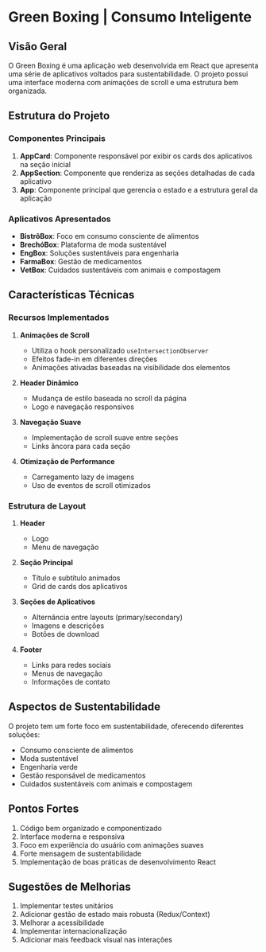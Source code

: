# Green Boxing | Consumo Inteligente

## Visão Geral
O Green Boxing é uma aplicação web desenvolvida em React que apresenta uma série de aplicativos voltados para sustentabilidade. O projeto possui uma interface moderna com animações de scroll e uma estrutura bem organizada.

## Estrutura do Projeto

### Componentes Principais
1. **AppCard**: Componente responsável por exibir os cards dos aplicativos na seção inicial
2. **AppSection**: Componente que renderiza as seções detalhadas de cada aplicativo
3. **App**: Componente principal que gerencia o estado e a estrutura geral da aplicação

### Aplicativos Apresentados
- **BistrôBox**: Foco em consumo consciente de alimentos
- **BrechóBox**: Plataforma de moda sustentável
- **EngBox**: Soluções sustentáveis para engenharia
- **FarmaBox**: Gestão de medicamentos
- **VetBox**: Cuidados sustentáveis com animais e compostagem

## Características Técnicas

### Recursos Implementados
1. **Animações de Scroll**
   - Utiliza o hook personalizado `useIntersectionObserver`
   - Efeitos fade-in em diferentes direções
   - Animações ativadas baseadas na visibilidade dos elementos

2. **Header Dinâmico**
   - Mudança de estilo baseada no scroll da página
   - Logo e navegação responsivos

3. **Navegação Suave**
   - Implementação de scroll suave entre seções
   - Links âncora para cada seção

4. **Otimização de Performance**
   - Carregamento lazy de imagens
   - Uso de eventos de scroll otimizados

### Estrutura de Layout
1. **Header**
   - Logo
   - Menu de navegação

2. **Seção Principal**
   - Título e subtítulo animados
   - Grid de cards dos aplicativos

3. **Seções de Aplicativos**
   - Alternância entre layouts (primary/secondary)
   - Imagens e descrições
   - Botões de download

4. **Footer**
   - Links para redes sociais
   - Menus de navegação
   - Informações de contato

## Aspectos de Sustentabilidade
O projeto tem um forte foco em sustentabilidade, oferecendo diferentes soluções:
- Consumo consciente de alimentos
- Moda sustentável
- Engenharia verde
- Gestão responsável de medicamentos
- Cuidados sustentáveis com animais e compostagem

## Pontos Fortes
1. Código bem organizado e componentizado
2. Interface moderna e responsiva
3. Foco em experiência do usuário com animações suaves
4. Forte mensagem de sustentabilidade
5. Implementação de boas práticas de desenvolvimento React

## Sugestões de Melhorias
1. Implementar testes unitários
2. Adicionar gestão de estado mais robusta (Redux/Context)
3. Melhorar a acessibilidade
4. Implementar internacionalização
5. Adicionar mais feedback visual nas interações
